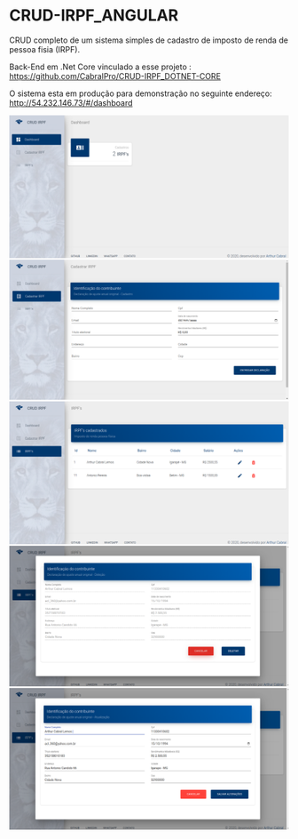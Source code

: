 # CRUD-IRPF_ANGULAR

CRUD completo de um sistema simples de cadastro de imposto de renda de pessoa fisia (IRPF).

Back-End em .Net Core vinculado a esse projeto :
https://github.com/CabralPro/CRUD-IRPF_DOTNET-CORE

O sistema esta em produção para demonstração no seguinte endereço:
http://54.232.146.73/#/dashboard

![alt text](https://github.com/CabralPro/CRUD-IRPF_ANGULAR/blob/master/demo_images/demo1.png?raw=true)
![alt text](https://github.com/CabralPro/CRUD-IRPF_ANGULAR/blob/master/demo_images/demo2.png?raw=true)
![alt text](https://github.com/CabralPro/CRUD-IRPF_ANGULAR/blob/master/demo_images/demo3.png?raw=true)
![alt text](https://github.com/CabralPro/CRUD-IRPF_ANGULAR/blob/master/demo_images/demo4.png?raw=true)
![alt text](https://github.com/CabralPro/CRUD-IRPF_ANGULAR/blob/master/demo_images/demo5.png?raw=true)

